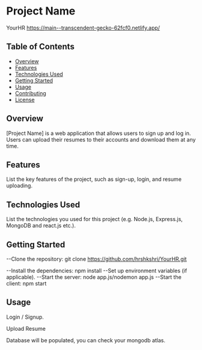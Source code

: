 # Project Name

YourHR
https://main--transcendent-gecko-62fcf0.netlify.app/
## Table of Contents

- [Overview](#overview)
- [Features](#features)
- [Technologies Used](#technologies-used)
- [Getting Started](#getting-started)
- [Usage](#usage)
- [Contributing](#contributing)
- [License](#license)

## Overview

[Project Name] is a web application that allows users to sign up and log in. Users can upload their resumes to their accounts and download them at any time.

## Features

List the key features of the project, such as sign-up, login, and resume uploading.

## Technologies Used

List the technologies you used for this project (e.g. Node.js, Express.js, MongoDB and react.js etc.).

## Getting Started

--Clone the repository: git clone https://github.com/hrshkshri/YourHR.git

--Install the dependencies: npm install
--Set up environment variables (if applicable).
--Start the server: node app.js/nodemon app.js
--Start the client: npm start
## Usage


Login / Signup.

Upload Resume

Database will be populated, you can check your mongodb atlas.
